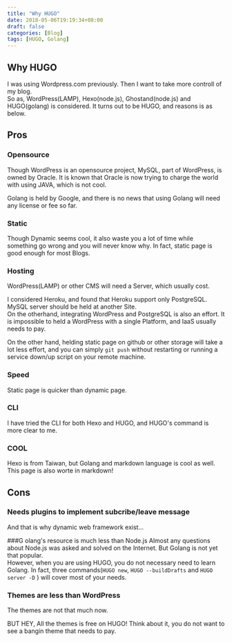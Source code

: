 ```yaml
---
title: "Why HUGO"
date: 2018-05-06T19:19:34+08:00
draft: false
categories: [Blog]
tags: [HUGO, Golang]
---
```




## Why HUGO
I was using Wordpress.com previously. Then I want to take more controll of my blog.  
So as, WordPress(LAMP), Hexo(node.js), Ghostand(node.js) and HUGO(golang) is considered. It turns out to be HUGO, and reasons is as below.
## Pros
### Opensource
Though WordPress is an opensource project, MySQL, part of WordPress, is owned by Oracle. It is known that Oracle is now trying to charge the world with using JAVA, which is not cool.

Golang is held by Google, and there is no news that using Golang will need any license or fee so far.

### Static
Though Dynamic seems cool, it also waste you a lot of time while something go wrong and you will never know why. In fact, static page is good enough for most Blogs.

### Hosting
WordPress(LAMP) or other CMS will need a Server, which usually cost.

I considered Heroku, and found that Heroku support only PostgreSQL. MySQL server should be held at another Site.  
On the otherhand, integrating WordPress and PostgreSQL is also an effort. It is impossible to held a WordPress with a single Platform, and IaaS usually needs to pay.  

On the other hand, helding static page on github or other storage will take a lot less effort, and you can simply `git push` without restarting or running a service down/up script on your remote machine.

### Speed
Static page is quicker than dynamic page.  
### CLI
I have tried the CLI for both Hexo and HUGO, and HUGO's command is more clear to me.  
### COOL
Hexo is from Taiwan, but Golang and markdown language is cool as well. This page is also worte in markdown!  

## Cons

### Needs plugins to implement subcribe/leave message
And that is why dynamic web framework exist...

###G olang's resource is much less than Node.js
Almost any questions about Node.js was asked and solved on the Internet. But Golang is not yet that popular.  
However, when you are using HUGO, you do not necessary need to learn Golang. In fact, three commands(`HUGO new`, `HUGO --buildDrafts` and `HUGO server -D` ) will cover most of your needs.  

### Themes are less than WordPress
The themes are not that much now.

BUT HEY, All the themes is free on HUGO! Think about it, you do not want to see a bangin theme that needs to pay. 

